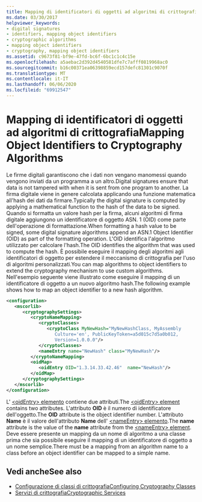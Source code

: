 ```yaml
---
title: Mapping di identificatori di oggetti ad algoritmi di crittografia
ms.date: 03/30/2017
helpviewer_keywords:
- digital signatures
- identifiers, mapping object identifiers
- cryptographic algorithms
- mapping object identifiers
- cryptography, mapping object identifiers
ms.assetid: c9673f81-bf9e-47fd-bc6f-6bc1c1c4c15e
ms.openlocfilehash: a5aebac2d392d4540581dfe7c7afff0819968ac0
ms.sourcegitcommit: b16c00371ea06398859ecd157defc81301c9070f
ms.translationtype: MT
ms.contentlocale: it-IT
ms.lasthandoff: 06/06/2020
ms.locfileid: "69912547"
---
```

# <a name="mapping-object-identifiers-to-cryptography-algorithms"></a><span data-ttu-id="ad9e5-102">Mapping di identificatori di oggetti ad algoritmi di crittografia</span><span class="sxs-lookup"><span data-stu-id="ad9e5-102">Mapping Object Identifiers to Cryptography Algorithms</span></span>
<span data-ttu-id="ad9e5-103">Le firme digitali garantiscono che i dati non vengano manomessi quando vengono inviati da un programma a un altro.</span><span class="sxs-lookup"><span data-stu-id="ad9e5-103">Digital signatures ensure that data is not tampered with when it is sent from one program to another.</span></span> <span data-ttu-id="ad9e5-104">La firma digitale viene in genere calcolata applicando una funzione matematica all'hash dei dati da firmare.</span><span class="sxs-lookup"><span data-stu-id="ad9e5-104">Typically the digital signature is computed by applying a mathematical function to the hash of the data to be signed.</span></span> <span data-ttu-id="ad9e5-105">Quando si formatta un valore hash per la firma, alcuni algoritmi di firma digitale aggiungono un identificatore di oggetto ASN. 1 (OID) come parte dell'operazione di formattazione.</span><span class="sxs-lookup"><span data-stu-id="ad9e5-105">When formatting a hash value to be signed, some digital signature algorithms append an ASN.1 Object Identifier (OID) as part of the formatting operation.</span></span> <span data-ttu-id="ad9e5-106">L'OID identifica l'algoritmo utilizzato per calcolare l'hash.</span><span class="sxs-lookup"><span data-stu-id="ad9e5-106">The OID identifies the algorithm that was used to compute the hash.</span></span> <span data-ttu-id="ad9e5-107">È possibile eseguire il mapping degli algoritmi agli identificatori di oggetto per estendere il meccanismo di crittografia per l'uso di algoritmi personalizzati.</span><span class="sxs-lookup"><span data-stu-id="ad9e5-107">You can map algorithms to object identifiers to extend the cryptography mechanism to use custom algorithms.</span></span> <span data-ttu-id="ad9e5-108">Nell'esempio seguente viene illustrato come eseguire il mapping di un identificatore di oggetto a un nuovo algoritmo hash.</span><span class="sxs-lookup"><span data-stu-id="ad9e5-108">The following example shows how to map an object identifier to a new hash algorithm.</span></span>  
  
```xml  
<configuration>  
   <mscorlib>  
      <cryptographySettings>  
         <cryptoNameMapping>  
            <cryptoClasses>  
               <cryptoClass MyNewHash="MyNewHashClass, MyAssembly  
                  Culture='en', PublicKeyToken=a5d015c7d5a0b012,  
                  Version=1.0.0.0"/>  
            </cryptoClasses>  
            <nameEntry name="NewHash" class="MyNewHash"/>  
         </cryptoNameMapping>  
         <oidMap>  
            <oidEntry OID="1.3.14.33.42.46"  name="NewHash"/>  
         </oidMap>  
      </cryptographySettings>  
   </mscorlib>  
</configuration>  
```  
  
 <span data-ttu-id="ad9e5-109">L' [ \<oidEntry> elemento](./file-schema/cryptography/oidentry-element.md) contiene due attributi.</span><span class="sxs-lookup"><span data-stu-id="ad9e5-109">The [\<oidEntry> element](./file-schema/cryptography/oidentry-element.md) contains two attributes.</span></span> <span data-ttu-id="ad9e5-110">L'attributo **OID** è il numero di identificatore dell'oggetto.</span><span class="sxs-lookup"><span data-stu-id="ad9e5-110">The **OID** attribute is the object identifier number.</span></span> <span data-ttu-id="ad9e5-111">L'attributo **Name** è il valore dell'attributo **Name** dell' [ \<nameEntry> elemento](./file-schema/cryptography/nameentry-element.md).</span><span class="sxs-lookup"><span data-stu-id="ad9e5-111">The **name** attribute is the value of the **name** attribute from the [\<nameEntry> element](./file-schema/cryptography/nameentry-element.md).</span></span> <span data-ttu-id="ad9e5-112">Deve essere presente un mapping da un nome di algoritmo a una classe prima che sia possibile eseguire il mapping di un identificatore di oggetto a un nome semplice.</span><span class="sxs-lookup"><span data-stu-id="ad9e5-112">There must be a mapping from an algorithm name to a class before an object identifier can be mapped to a simple name.</span></span>  
  
## <a name="see-also"></a><span data-ttu-id="ad9e5-113">Vedi anche</span><span class="sxs-lookup"><span data-stu-id="ad9e5-113">See also</span></span>

- [<span data-ttu-id="ad9e5-114">Configurazione di classi di crittografia</span><span class="sxs-lookup"><span data-stu-id="ad9e5-114">Configuring Cryptography Classes</span></span>](configure-cryptography-classes.md)
- [<span data-ttu-id="ad9e5-115">Servizi di crittografia</span><span class="sxs-lookup"><span data-stu-id="ad9e5-115">Cryptographic Services</span></span>](../../standard/security/cryptographic-services.md)
